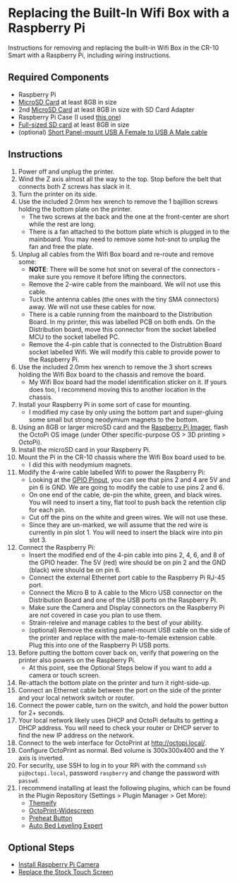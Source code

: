# Replacing the Built-In Wifi Box with a Raspberry Pi

Instructions for removing and replacing the built-in Wifi Box in the CR-10 Smart with a Raspberry Pi, including wiring instructions.

## Required Components
- Raspberry Pi
- [MicroSD Card](https://amzn.to/3HO1Wbj) at least 8GB in size
- 2nd [MicroSD Card](https://amzn.to/3HO1Wbj) at least 8GB in size with SD Card Adapter
- Raspberry Pi Case (I used [this one](https://amzn.to/3jhbPnE))
- [Full-sized SD card](https://amzn.to/3Ws7qg7) at least 8GB in size
- (optional) [Short Panel-mount USB A Female to USB A Male cable](https://amzn.to/3FA9JH8)

## Instructions
1. Power off and unplug the printer.
2. Wind the Z axis almost all the way to the top. Stop before the belt that connects both Z screws has slack in it.
3. Turn the printer on its side.
4. Use the included 2.0mm hex wrench to remove the 1 bajillion screws holding the bottom plate on the printer.
   - The two screws at the back and the one at the front-center are short while the rest are long.
   - There is a fan attached to the bottom plate which is plugged in to the mainboard. You may need to remove some hot-snot to unplug the fan and free the plate.
5. Unplug all cables from the Wifi Box board and re-route and remove some:
   - **NOTE**: There will be some hot snot on several of the connectors - make sure you remove it before lifting the connectors.
   - Remove the 2-wire cable from the mainboard. We will not use this cable.
   - Tuck the antenna cables (the ones with the tiny SMA connectors) away. We will not use these cables for now.
   - There is a cable running from the mainboard to the Distribution Board. In my printer, this was labelled PCB on both ends. On the Distribution board, move this connector from the socket labelled MCU to the socket labelled PC.
   - Remove the 4-pin cable that is connected to the Distrubtion Board socket labelled Wifi. We will modify this cable to provide power to the Raspberry Pi.
6. Use the included 2.0mm hex wrench to remove the 3 short screws holding the Wifi Box board to the chassis and remove the board.
   - My Wifi Box board had the model identification sticker on it. If yours does too, I recommend moving this to another location in the chassis.
7. Install your Raspberry Pi in some sort of case for mounting.
   - I modified my case by only using the bottom part and super-gluing some small but strong neodymium magnets to the bottom.
8. Using an 8GB or larger microSD card and the [Raspberry Pi Imager](https://www.raspberrypi.com/software/), flash the OctoPi OS image (under Other specific-purpose OS > 3D printing > OctoPi).
9. Install the microSD card in your Raspberry Pi.
10. Mount the Pi in the CR-10 chassis where the Wifi Box board used to be.
    - I did this with neodymium magnets.
11. Modify the 4-wire cable labelled Wifi to power the Raspberry Pi:
    - Looking at the [GPIO Pinout](https://pinout.xyz/), you can see that pins 2 and 4 are 5V and pin 6 is GND. We are going to modify the cable to use pins 2 and 6.
    - On one end of the cable, de-pin the white, green, and black wires. You will need to insert a tiny, flat tool to push back the retention clip for each pin.
    - Cut off the pins on the white and green wires. We will not use these.
    - Since they are un-marked, we will assume that the red wire is currently in pin slot 1. You will need to insert the black wire into pin slot 3.
12. Connect the Raspberry Pi:
    - Insert the modified end of the 4-pin cable into pins 2, 4, 6, and 8 of the GPIO header. The 5V (red) wire should be on pin 2 and the GND (black) wire should be on pin 6.
    - Connect the external Ethernet port cable to the Raspberry Pi RJ-45 port.
    - Connect the Micro B to A cable to the Micro USB connector on the Distribution Board and one of the USB ports on the Raspberry Pi.
    - Make sure the Camera and Display connectors on the Raspberry Pi are not covered in case you plan to use them.
    - Strain-releive and manage cables to the best of your ability.
    - (optional) Remove the existing panel-mount USB cable on the side of the printer and replace with the male-to-female extension cable. Plug this into one of the Raspberry Pi USB ports.
13. Before putting the bottom cover back on, verify that powering on the printer also powers on the Raspberry Pi.
    - At this point, see the Optional Steps below if you want to add a camera or touch screen.
14. Re-attach the bottom plate on the printer and turn it right-side-up.
15. Connect an Ethernet cable between the port on the side of the printer and your local network switch or router.
16. Connect the power cable, turn on the switch, and hold the power button for 2+ seconds.
17. Your local network likely uses DHCP and OctoPi defaults to getting a DHCP address. You will need to check your router or DHCP server to find the new IP address on the network.
18. Connect to the web interface for OctoPrint at http://octopi.local/.
19. Configure OctoPrint as normal. Bed volume is 300x300x400 and the Y axis is inverted.
20. For security, use SSH to log in to your RPi with the command `ssh pi@octopi.local`, password `raspberry` and change the password with `passwd`.
21. I recommend installing at least the following plugins, which can be found in the Plugin Repository (Settings > Plugin Manager > Get More):
    - [Themeify](https://plugins.octoprint.org/plugins/themeify/)
    - [OctoPrint-Widescreen](https://plugins.octoprint.org/plugins/widescreen/)
    - [Preheat Button](https://plugins.octoprint.org/plugins/preheat/)
    - [Auto Bed Leveling Expert](https://plugins.octoprint.org/plugins/ABL_Expert/)

## Optional Steps
- [Install Raspberry Pi Camera](https://github.com/JWhitleyWork/CR10SmartUpgrades/blob/main/Instructions/InstallRaspberryPiCamera.md)
- [Replace the Stock Touch Screen](https://github.com/JWhitleyWork/CR10SmartUpgrades/blob/main/Instructions/ReplacingTheStockScreen.md)
